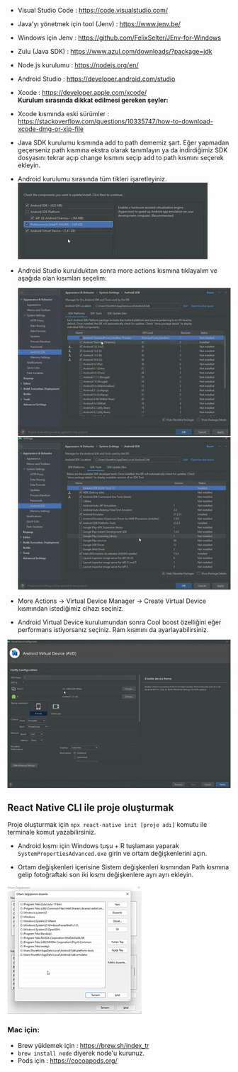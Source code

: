 - Visual Studio Code : https://code.visualstudio.com/
- Java'yı yönetmek için tool (Jenv) : https://www.jenv.be/
- Windows için Jenv : https://github.com/FelixSelter/JEnv-for-Windows
- Zulu (Java SDK) : https://www.azul.com/downloads/?package=jdk
- Node.js kurulumu : https://nodejs.org/en/
- Android Studio : https://developer.android.com/studio
- Xcode : https://developer.apple.com/xcode/
  <br>
  <b>Kurulum sırasında dikkat edilmesi gereken şeyler:</b>
- Xcode kısmında eski sürümler : https://stackoverflow.com/questions/10335747/how-to-download-xcode-dmg-or-xip-file
- Java SDK kurulumu kısmında add to path dememiz şart. Eğer yapmadan geçerseniz path kısmına ekstra olarak tanımlayın ya da indirdiğimiz SDK dosyasını tekrar açıp change kısmını seçip add to path kısmını seçerek ekleyin.
- Android kurulumu sırasında tüm tikleri işaretleyiniz.
  <br>
  ![kurulum-fotoğrafı](./pictures/1.png)
  <br>

- Android Studio kurulduktan sonra more actions kısmına tıklayalım ve aşağıda olan kısımları seçelim:
  <br>

  ![kurulum-fotoğrafı](./pictures/2.png)
  ![kurulum-fotoğrafı](./pictures/3.png)

- More Actions -> Virtual Device Manager -> Create Virtual Device kısmından istediğimiz cihazı seçiniz.
- Android Virtual Device kurulumundan sonra Cool boost özelliğini eğer performans istiyorsanız seçiniz. Ram kısmını da ayarlayabilirsiniz.

![Kurulum](./pictures/4.png)

## React Native CLI ile proje oluşturmak

Proje oluşturmak için `npx react-native init [proje adı]` komutu ile terminale komut yazabilirsiniz.

- Android kısmı için Windows tuşu + R tuşlaması yaparak `SystemPropertiesAdvanced.exe` girin ve ortam değişkenlerini açın.

- Ortam değişkenleri içerisine Sistem değişkenleri kısmından Path kısmına gelip fotoğraftaki son iki kısmı değişkenlere ayrı ayrı ekleyin.

![Kurulum](./pictures/5.png)

### Mac için:

- Brew yüklemek için : https://brew.sh/index_tr
- `brew install node` diyerek node'u kurunuz.
- Pods için : https://cocoapods.org/
